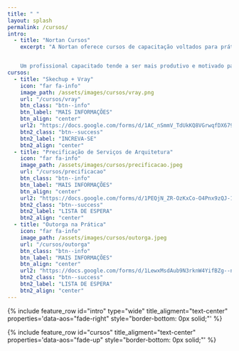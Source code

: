 ```yaml
---
title: " "
layout: splash
permalink: /cursos/
intro:
  - title: "Nortan Cursos"
    excerpt: "A Nortan oferece cursos de capacitação voltados para prática profissional em arquitetura e engenharias. Nosso objetivo é aprimorar os conhecimentos e impulsionar a vida profissional dos nossos alunos e, para isso, oferecemos cursos rápidos, com alta carga de conhecimento e ministrados por profissionais experientes e atuantes no mercado de trabalho.


    Um profissional capacitado tende a ser mais produtivo e motivado para alcançar metas e objetivos mais desafiadores. __Venha aprender com a gente__."
cursos:
  - title: "Skechup + Vray"
    icon: "far fa-info"
    image_path: /assets/images/cursos/vray.png
    url: "/cursos/vray"
    btn_class: "btn--info"
    btn_label: "MAIS INFORMAÇÕES"
    btn_align: "center"
    url2: "https://docs.google.com/forms/d/1AC_nSmmV_TdUkKQ8VGrwqfDX6797F8GTTOpCvcWcRWA"
    btn2_class: "btn--success"
    btn2_label: "INCREVA-SE"
    btn2_align: "center"
  - title: "Precificação de Serviços de Arquitetura"
    icon: "far fa-info"
    image_path: /assets/images/cursos/precificacao.jpeg
    url: "/cursos/precificacao"
    btn_class: "btn--info"
    btn_label: "MAIS INFORMAÇÕES"
    btn_align: "center"
    url2: "https://docs.google.com/forms/d/1PEQjN_ZR-OzKxCo-O4Pnx9zQJ-1p2sDkohXyViTUaIY"
    btn2_class: "btn--success"
    btn2_label: "LISTA DE ESPERA"
    btn2_align: "center"
  - title: "Outorga na Prática"
    icon: "far fa-info"
    image_path: /assets/images/cursos/outorga.jpeg
    url: "/cursos/outorga"
    btn_class: "btn--info"
    btn_label: "MAIS INFORMAÇÕES"
    btn_align: "center"
    url2: "https://docs.google.com/forms/d/1LewxMsdAub9N3rknW4YifBZg--nUWhU1db8c36aX4YI"
    btn2_class: "btn--success"
    btn2_label: "LISTA DE ESPERA"
    btn2_align: "center"
---
```


{% include feature_row id="intro" type="wide" title_aligment="text-center" properties='data-aos="fade-right" style="border-bottom: 0px solid;"' %}

{% include feature_row id="cursos" title_aligment="text-center" properties='data-aos="fade-up" style="border-bottom: 0px solid;"' %}
